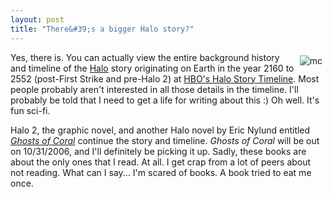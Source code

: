 ```yaml
---
layout: post
title: "There&#39;s a bigger Halo story?"
---
```


<p><img src="http://nikon.bungie.org/conceptart/art/nextgentrooper.thumb.jpg" align="right" style="margin: 5px;" alt="mc" /> Yes, there is. You can actually view the entire background history and timeline of the <a title="Halo" href="http://www.bungie.net" target="_blank">Halo</a> story originating on Earth in the year 2160 to 2552 (post-First Strike and pre-Halo 2) at <a href="http://halosm.bungie.org/story/halostory.timeline.html" target="_blank">HBO's Halo Story Timeline</a>. Most people probably aren't interested in all those details in the timeline. I'll probably be told that I need to get a life for writing about this :) Oh well. It's fun sci-fi. </p>
<p>Halo 2, the graphic novel, and another Halo novel by Eric Nylund entitled <em><a href="http://www.amazon.com/gp/product/0765315688/ref=ord_cart_shr/104-5840764-7523121?%5Fencoding=UTF8&amp;m=ATVPDKIKX0DER&amp;v=glance&amp;n=283155" target="_blank">Ghosts of Coral</a></em> continue the story and timeline. <em>Ghosts of Coral</em> will be out on 10/31/2006, and I'll definitely be picking it up. Sadly, these books are about the only ones that I read. At all. I get crap from a lot of peers about not reading. What can I say... I'm scared of books. A book tried to eat me once. </p>
 
